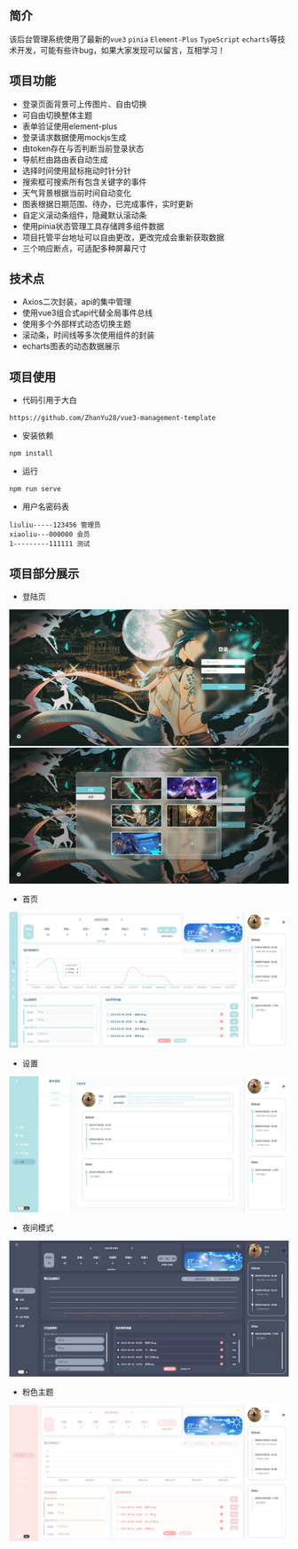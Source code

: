 
## 简介

该后台管理系统使用了最新的`vue3` `pinia` `Element-Plus` `TypeScript` `echarts`等技术开发，可能有些许bug，如果大家发现可以留言，互相学习！


## 项目功能

- 登录页面背景可上传图片、自由切换
- 可自由切换整体主题
- 表单验证使用element-plus
- 登录请求数据使用mockjs生成
- 由token存在与否判断当前登录状态
- 导航栏由路由表自动生成
- 选择时间使用鼠标拖动时针分针
- 搜索框可搜索所有包含关键字的事件
- 天气背景根据当前时间自动变化
- 图表根据日期范围、待办，已完成事件，实时更新
- 自定义滚动条组件，隐藏默认滚动条
- 使用pinia状态管理工具存储跨多组件数据
- 项目托管平台地址可以自由更改，更改完成会重新获取数据
- 三个响应断点，可适配多种屏幕尺寸

## 技术点
- Axios二次封装，api的集中管理
- 使用vue3组合式api代替全局事件总线
- 使用多个外部样式动态切换主题
- 滚动条，时间线等多次使用组件的封装
- echarts图表的动态数据展示


## 项目使用

- 代码引用于大白

```
https://github.com/ZhanYu28/vue3-management-template
```

- 安装依赖

```
npm install

```


- 运行

```
npm run serve
```

- 用户名密码表
```
liuliu-----123456 管理员
xiaoliu---000000 会员
1---------111111 测试
```

## 项目部分展示

- 登陆页

![login](./screenshot/login1.png)
![login](./screenshot/login2.png)

- 首页

![home](./screenshot/home.png)

- 设置

![setting](./screenshot/setting.png)
- 夜间模式

![night theme](./screenshot/night.png)

- 粉色主题

![pink theme](./screenshot/pink-theme.png)



   

   

